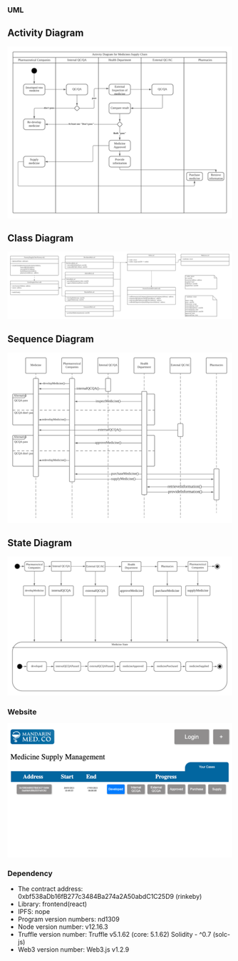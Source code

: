 ### UML
## Activity Diagram
![alt text](https://github.com/15077693d/medicine-supply-chain/blob/master/UML%20documents/Activity%20Diagram%20for%20Medicines%20Supply%20Chain.png?raw=true)

## Class Diagram
![alt text](https://github.com/15077693d/medicine-supply-chain/blob/master/UML%20documents/Class%20diagram.png?raw=true)

## Sequence Diagram
![alt text](https://github.com/15077693d/medicine-supply-chain/blob/master/UML%20documents/Sequence%20Diagram%20for%20Medicines%20Supply%20Chain.png?raw=true)

## State Diagram
![alt text](https://github.com/15077693d/medicine-supply-chain/blob/master/UML%20documents/State%20Diagram%20for%20Medicines%20Supply%20Chain.png?raw=true)

### Website
![alt text](https://github.com/15077693d/medicine-supply-chain/blob/master/readme-image/medicine.png?raw=true)

### Dependency
-  The contract address: 0xbf538aDb16fB277c3484Ba274a2A50abdC1C25D9 (rinkeby)
- Library: frontend(react)
- IPFS: nope
- Program version numbers: nd1309
- Node version number: v12.16.3
- Truffle version number: Truffle v5.1.62 (core: 5.1.62) Solidity - ^0.7 (solc-js)
- Web3 version number: Web3.js v1.2.9
